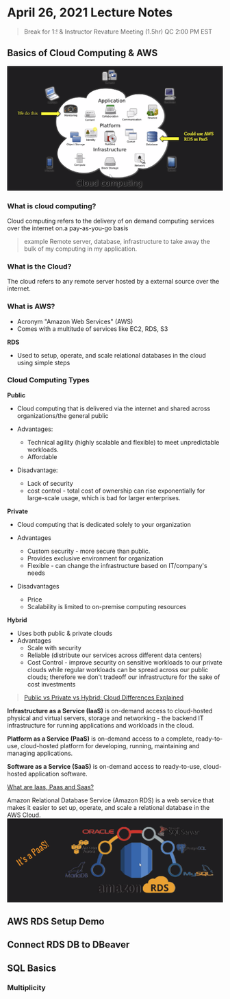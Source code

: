 # April 26, 2021 Lecture Notes
> Break for 1:! & Instructor Revature Meeting (1.5hr)
> QC 2:00 PM EST

## Basics of Cloud Computing & AWS

![cloud computing](./images/cloud_computing.png)

### What is cloud computing?
Cloud computing refers to the delivery of on demand computing services over the internet on.a pay-as-you-go basis
> example
> Remote server, database, infrastructure to take away the bulk of my computing in my application.

### What is the Cloud?
The cloud refers to any remote server hosted by a external source over the internet.

### What is AWS?
* Acronym "Amazon Web Services" (AWS)
* Comes with a multitude of services like EC2, RDS, S3

**RDS**
* Used to setup, operate, and scale relational databases in the cloud using simple steps

### Cloud Computing Types
**Public**

* Cloud computing that is delivered via the internet and shared across organizations/the general public

* Advantages:
	* Technical agility (highly scalable and flexible) to meet unpredictable workloads.
	* Affordable

* Disadvantage:
	* Lack of security
	* cost control - total cost of ownership can rise exponentially for large-scale usage, which is bad for larger enterprises.

**Private**

* Cloud computing that is dedicated solely to your organization

* Advantages
	* Custom security - more secure than public.
	* Provides exclusive environment for organization
	* Flexible - can change the infrastructure based on IT/company's needs

* Disadvantages
	*  Price
	*  Scalability is limited to on-premise computing resources

**Hybrid**

* Uses both public & private clouds
* Advantages
	* Scale with security
	* Reliable (distribute our services across different data centers)
	* Cost Control - improve security on sensitive workloads to our private clouds while regular workloads can be spread across our public clouds; therefore we don't tradeoff our infrastructure for the sake of cost investments

> [Public vs Private vs Hybrid: Cloud Differences Explained](https://www.bmc.com/blogs/public-private-hybrid-cloud/)

**Infrastructure as a Service (IaaS)** is on-demand access to cloud-hosted physical and virtual servers, storage and networking - the backend IT infrastructure for running applications and workloads in the cloud.

**Platform as a Service (PaaS)** is on-demand access to a complete, ready-to-use, cloud-hosted platform for developing, running, maintaining and managing applications.

**Software as a Service (SaaS)** is on-demand access to ready-to-use, cloud-hosted application software.

[What are Iaas, Paas and Saas?](https://www.ibm.com/cloud/learn/iaas-paas-saas)

Amazon Relational Database Service (Amazon RDS) is a web service that makes it easier to set up, operate, and scale a relational database in the AWS Cloud.
![Amazon RDS](./images/Amazon_RDS.png)

## AWS RDS Setup Demo

## Connect RDS DB to DBeaver

## SQL Basics

### Multiplicity


